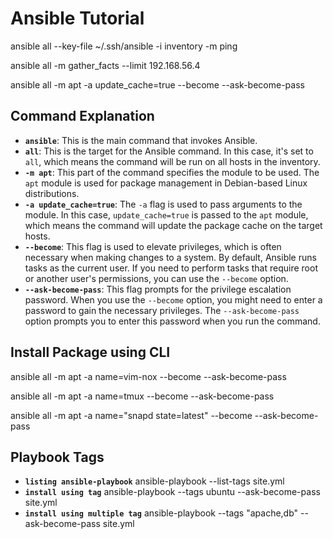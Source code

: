 # Ansible Tutorial

ansible all --key-file ~/.ssh/ansible -i inventory -m ping

ansible all -m gather_facts --limit 192.168.56.4

ansible all -m apt -a update_cache=true --become --ask-become-pass

## Command Explanation

- **`ansible`**: This is the main command that invokes Ansible.
- **`all`**: This is the target for the Ansible command. In this case, it's set to `all`, which means the command will be run on all hosts in the inventory.
- **`-m apt`**: This part of the command specifies the module to be used. The `apt` module is used for package management in Debian-based Linux distributions.
- **`-a update_cache=true`**: The `-a` flag is used to pass arguments to the module. In this case, `update_cache=true` is passed to the `apt` module, which means the command will update the package cache on the target hosts.
- **`--become`**: This flag is used to elevate privileges, which is often necessary when making changes to a system. By default, Ansible runs tasks as the current user. If you need to perform tasks that require root or another user's permissions, you can use the `--become` option.
- **`--ask-become-pass`**: This flag prompts for the privilege escalation password. When you use the `--become` option, you might need to enter a password to gain the necessary privileges. The `--ask-become-pass` option prompts you to enter this password when you run the command.

## Install Package using CLI

ansible all -m apt -a name=vim-nox --become --ask-become-pass

ansible all -m apt -a name=tmux --become --ask-become-pass

ansible all -m apt -a name="snapd state=latest" --become --ask-become-pass

## Playbook Tags

- **`listing ansible-playbook`**
  ansible-playbook --list-tags site.yml
- **`install using tag`**
  ansible-playbook --tags ubuntu --ask-become-pass site.yml
- **`install using multiple tag`**
  ansible-playbook --tags "apache,db" --ask-become-pass site.yml
